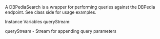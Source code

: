 A DBPediaSearch is a wrapper for performing queries against the DBPedia endpoint. See class side for usage examples.

Instance Variables
	queryStream:		<ReadWriteStream>

queryStream
	- Stream for appending query parameters
